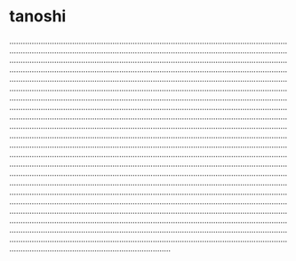 # tanoshi
................................................................................................................................................................................................................................................................................................................................................................................................................................................................................................................................................................................................................................................................................................................................................................................................................................................................................................................................................................................................................................................................................................................................................................................................................................................................................................................................................................................................................................................................................................................................................................................................................................................................................................................................................................................................................................................................................................................................................................................................................................................................................................................................................................................................................................................................................................................................................................................................................................................................................................................................................................................................................................................................................................................................................................................................................................................................................................................